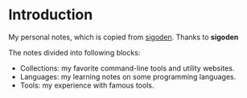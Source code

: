 # Introduction

My personal notes, which is copied from [sigoden](https://github.com/sigoden/mynotes).  Thanks to **sigoden**

The notes divided into following blocks:

- Collections: my favorite command-line tools and utility websites.
- Languages: my learning notes on some programming languages.
- Tools: my experience with famous tools.
